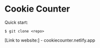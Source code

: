 # Cookie Counter

Quick start:

```
$ git clone <repo>
````
[Link to website:] - cookiecounter.netlify.app

